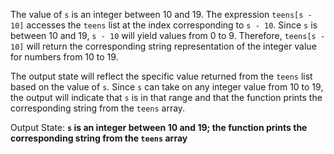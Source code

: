 The value of `s` is an integer between 10 and 19. The expression `teens[s - 10]` accesses the `teens` list at the index corresponding to `s - 10`. Since `s` is between 10 and 19, `s - 10` will yield values from 0 to 9. Therefore, `teens[s - 10]` will return the corresponding string representation of the integer value for numbers from 10 to 19.

The output state will reflect the specific value returned from the `teens` list based on the value of `s`. Since `s` can take on any integer value from 10 to 19, the output will indicate that `s` is in that range and that the function prints the corresponding string from the `teens` array.

Output State: **`s` is an integer between 10 and 19; the function prints the corresponding string from the `teens` array**